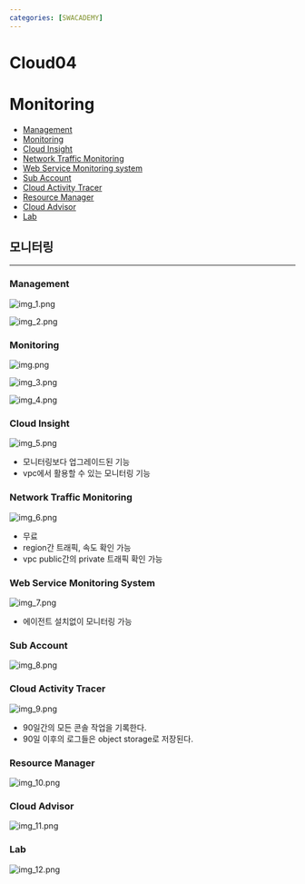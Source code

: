 ```yaml
---
categories: [SWACADEMY]
---
```


# Cloud04

# Monitoring
  - [Management](#management)
  - [Monitoring](#monitoring)
  - [Cloud Insight](#cloud-insight)
  - [Network Traffic Monitoring](#network-traffic-monitoring)
  - [Web Service Monitoring system](#web-service-monitoring-system)
  - [Sub Account](#sub-account)
  - [Cloud Activity Tracer](#cloud-activity-tracer)
  - [Resource Manager](#resource-manager)
  - [Cloud Advisor](#cloud-advisor)
  - [Lab](#lab)



## 모니터링

---

### Management

![img_1.png](img_1.png)

![img_2.png](img_2.png)

### Monitoring

![img.png](img.png)

![img_3.png](img_3.png)

![img_4.png](img_4.png)

### Cloud Insight

![img_5.png](img_5.png)

- 모니터링보다 업그레이드된 기능
- vpc에서 활용할 수 있는 모니터링 기능

### Network Traffic Monitoring

![img_6.png](img_6.png)

- 무료
- region간 트래픽, 속도 확인 가능
- vpc public간의 private 트래픽 확인 가능

### Web Service Monitoring System

![img_7.png](img_7.png)

- 에이전트 설치없이 모니터링 가능

### Sub Account

![img_8.png](img_8.png)

### Cloud Activity Tracer

![img_9.png](img_9.png)

- 90일간의 모든 콘솔 작업을 기록한다.
- 90일 이후의 로그들은 object storage로 저장된다.

### Resource Manager

![img_10.png](img_10.png)

### Cloud Advisor

![img_11.png](img_11.png)

### Lab

![img_12.png](img_12.png)